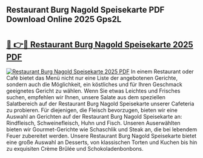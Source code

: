 ## Restaurant Burg Nagold Speisekarte PDF Download Online 2025 Gps2L

# <h2><a href="http://gc9vmbt.nevu.top/?p=Restaurant+Burg+Nagold+Speisekarte">🔗 👉🔴 Restaurant Burg Nagold Speisekarte 2025 PDF</a></h2>

[![Restaurant Burg Nagold Speisekarte 2025 PDF](https://i.imgur.com/dBaPXMq.png)](http://gc9vmbt.nevu.top/?p=Restaurant+Burg+Nagold+Speisekarte)
In einem Restaurant oder Café bietet das Menü nicht nur eine Liste der angebotenen Gerichte, sondern auch die Möglichkeit, ein köstliches und für Ihren Geschmack geeignetes Gericht zu wählen. Wenn Sie etwas Leichtes und Frisches suchen, empfehlen wir Ihnen, unsere Salate aus dem speziellen Salatbereich auf der Restaurant Burg Nagold Speisekarte unserer Cafeteria zu probieren. Für diejenigen, die Fleisch bevorzugen, bieten wir eine Auswahl an Gerichten auf der Restaurant Burg Nagold Speisekarte an: Rindfleisch, Schweinefleisch, Huhn und Fisch. Unseren Auserwählten bieten wir Gourmet-Gerichte wie Schaschlik und Steak an, die bei lebendem Feuer zubereitet werden. Unsere Restaurant Burg Nagold Speisekarte bietet eine große Auswahl an Desserts, von klassischen Torten und Kuchen bis hin zu exquisiten Crème Brûlée und Schokoladenbonbons.
